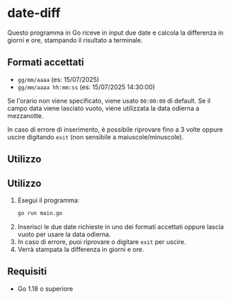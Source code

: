 # date-diff


Questo programma in Go riceve in input due date e calcola la differenza in giorni e ore, stampando il risultato a terminale.

## Formati accettati
- `gg/mm/aaaa` (es: 15/07/2025)
- `gg/mm/aaaa hh:mm:ss` (es: 15/07/2025 14:30:00)

Se l'orario non viene specificato, viene usato `00:00:00` di default.
Se il campo data viene lasciato vuoto, viene utilizzata la data odierna a mezzanotte.

In caso di errore di inserimento, è possibile riprovare fino a 3 volte oppure uscire digitando `exit` (non sensibile a maiuscole/minuscole).

## Utilizzo


## Utilizzo
1. Esegui il programma:
   ```sh
   go run main.go
   ```
2. Inserisci le due date richieste in uno dei formati accettati oppure lascia vuoto per usare la data odierna.
3. In caso di errore, puoi riprovare o digitare `exit` per uscire.
4. Verrà stampata la differenza in giorni e ore.

## Requisiti
- Go 1.18 o superiore

